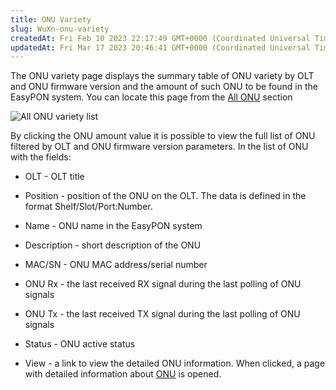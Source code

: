 ```yaml
---
title: ONU Variety
slug: WuXn-onu-variety
createdAt: Fri Feb 10 2023 22:17:49 GMT+0000 (Coordinated Universal Time)
updatedAt: Fri Mar 17 2023 20:46:41 GMT+0000 (Coordinated Universal Time)
---
```


The ONU variety page displays the summary table of ONU variety by OLT and ONU firmware version and the amount of such ONU to be found in the EasyPON system. You can locate this page from the [All ONU](https://app.archbee.com/docs/TzlFsLikA7TqxqriFHwd8/lT9kDtBxYT-tbqlPKcx-H) section

![All ONU variety list](../../assets/F8GTt7eh2FzvDg2FaFQP5_image.png)

By clicking the ONU amount value it is possible to view the full list of ONU filtered by OLT and ONU firmware version parameters. In the list of ONU with the fields:

*   OLT - OLT title

*   Position - position of the ONU on the OLT. The data is defined in the format Shelf/Slot/Port\:Number.

*   Name - ONU name in the EasyPON system

*   Description - short description of the ONU

*   MAC/SN - ONU MAC address/serial number

*   ONU Rx - the last received RX signal during the last polling of ONU signals

*   ONU Tx - the last received TX signal during the last polling of ONU signals

*   Status - ONU active status

*   View - a link to view the detailed ONU information. When clicked, a page with detailed information about [ONU](https://app.archbee.com/docs/lY30u8w4Ej45vCHqsmBtW/jw3iONVhaMU62wCt8v2o-) is opened.



